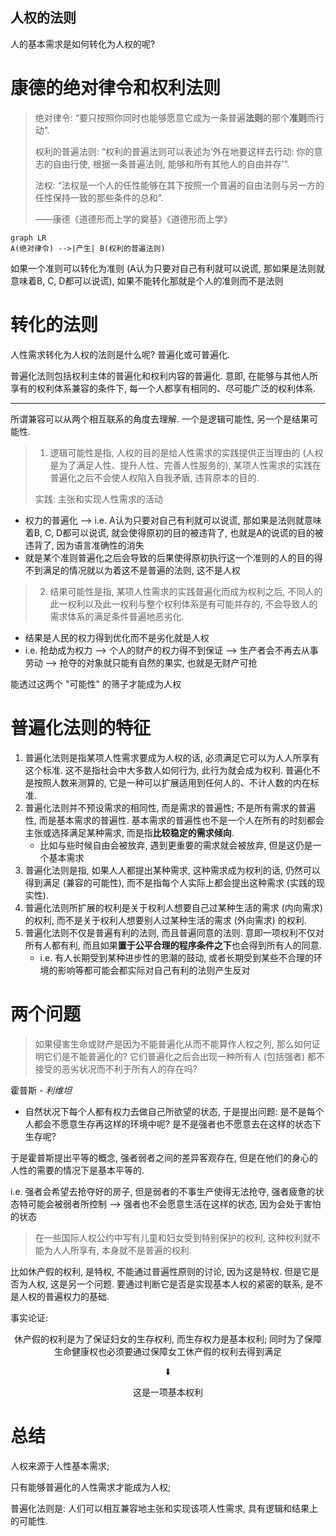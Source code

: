 ## 人权的法则

人的基本需求是如何转化为人权的呢? 

# 康德的绝对律令和权利法则

> 绝对律令: “要只按照你同时也能够愿意它成为一条普遍**法则**的那个**准则**而行动”. 
> 
> 权利的普遍法则: “权利的普遍法则可以表述为‘外在地要这样去行动: 你的意志的自由行使, 根据一条普遍法则, 能够和所有其他人的自由并存’”. 
>
> 法权: “法权是一个人的任性能够在其下按照一个普遍的自由法则与另一方的任性保持一致的那些条件的总和”. 
> 
> ——康德《道德形而上学的奠基》《道德形而上学》

```mermaid
graph LR
A(绝对律令) -->|产生| B(权利的普遍法则)
```

如果一个准则可以转化为准则 (A认为只要对自己有利就可以说谎, 那如果是法则就意味着B, C, D都可以说谎), 如果不能转化那就是个人的准则而不是法则

# 转化的法则

人性需求转化为人权的法则是什么呢? 普遍化或可普遍化. 

普遍化法则包括权利主体的普遍化和权利内容的普遍化. 意即, 在能够与其他人所享有的权利体系兼容的条件下, 每一个人都享有相同的、尽可能广泛的权利体系. 

---

所谓兼容可以从两个相互联系的角度去理解. 一个是逻辑可能性, 另一个是结果可能性. 

> 1. 逻辑可能性是指, 人权的目的是给人性需求的实践提供正当理由的 (人权是为了满足人性、提升人性、完善人性服务的), 某项人性需求的实践在普遍化之后不会使人权陷入自我矛盾, 违背原本的目的. 
> 
> 实践: 主张和实现人性需求的活动

- 权力的普遍化 --> i.e. A认为只要对自己有利就可以说谎, 那如果是法则就意味着B, C, D都可以说谎, 就会使得原初的目的被违背了, 也就是A的说谎的目的被违背了, 因为语言准确性的消失
- 就是某个准则普遍化之后会导致的后果使得原初执行这一个准则的人的目的得不到满足的情况就以为着这不是普遍的法则, 这不是人权
> 2. 结果可能性是指, 某项人性需求的实践普遍化而成为权利之后, 不同人的此一权利以及此一权利与整个权利体系是有可能并存的, 不会导致人的需求体系的满足条件普遍地恶劣化. 

- 结果是人民的权力得到优化而不是劣化就是人权
- i.e. 抢劫成为权力 --> 个人的财产的权力得不到保证 --> 生产者会不再去从事劳动 --> 抢夺的对象就只能有自然的果实, 也就是无财产可抢

能透过这两个 "可能性" 的筛子才能成为人权

# 普遍化法则的特征

1. 普遍化法则是指某项人性需求要成为人权的话, 必须满足它可以为人人所享有这个标准. 这不是指社会中大多数人如何行为, 此行为就会成为权利. 普遍化不是按照人数来测算的, 它是一种可以扩展适用到任何人的、不计人数的内在标准. 
2. 普遍化法则并不预设需求的相同性, 而是需求的普遍性; 不是所有需求的普遍性, 而是基本需求的普遍性. 基本需求的普遍性也不是一个人在所有的时刻都会主张或选择满足某种需求, 而是指**比较稳定的需求倾向**. 
   - 比如与些时候自由会被放弃, 遇到更重要的需求就会被放弃, 但是这仍是一个基本需求
3. 普遍化法则是指, 如果人人都提出某种需求, 这种需求成为权利的话, 仍然可以得到满足 (兼容的可能性), 而不是指每个人实际上都会提出这种需求 (实践的现实性). 
4. 普遍化法则所扩展的权利是关于权利人想要自己过某种生活的需求 (内向需求) 的权利, 而不是关于权利人想要别人过某种生活的需求 (外向需求) 的权利. 
5. 普遍化法则不仅是普遍有利的法则, 而且普遍同意的法则. 意即一项权利不仅对所有人都有利, 而且如果**置于公平合理的程序条件之下**也会得到所有人的同意. 
   - i.e. 有人长期受到某种进步性的思潮的鼓动, 或者长期受到某些不合理的环境的影响等都可能会都实际对自己有利的法则产生反对

# 两个问题

> 如果侵害生命或财产是因为不能普遍化从而不能算作人权之列, 那么如何证明它们是不能普遍化的? 它们普遍化之后会出现一种所有人 (包括强者) 都不接受的恶劣状况而不利于所有人的存在吗?

霍普斯 - *利维坦*
- 自然状况下每个人都有权力去做自己所欲望的状态, 于是提出问题: 是不是每个人都会不愿意生存再这样的环境中呢? 是不是强者也不愿意去在这样的状态下生存呢?

于是霍普斯提出平等的概念, 强者弱者之间的差异客观存在, 但是在他们的身心的人性的需要的情况下是基本平等的.

i.e. 强者会希望去抢夺好的房子, 但是弱者的不事生产使得无法抢夺, 强者疲惫的状态特可能会被弱者所控制 --> 强者也不会愿意生活在这样的状态, 因为会处于害怕的状态

> 在一些国际人权公约中写有儿童和妇女受到特别保护的权利, 这种权利就不能为人人所享有, 本身就不是普遍的权利.  

比如休产假的权利, 是特权, 不能通过普遍性原则的讨论, 因为这是特权. 但是它是否为人权, 这是另一个问题. 要通过判断它是否是实现基本人权的紧密的联系, 是不是人权的普遍权力的基础.

事实论证: 

<center>

休产假的权利是为了保证妇女的生存权利, 而生存权力是基本权利; 同时为了保障生命健康权也必须要通过保障女工休产假的权利去得到满足

⬇

这是一项基本权利

</center>


# 总结

人权来源于人性基本需求; 

只有能够普遍化的人性需求才能成为人权; 

普遍化法则是: 人们可以相互兼容地主张和实现该项人性需求, 具有逻辑和结果上的可能性. 
